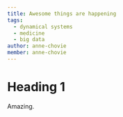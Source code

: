 ```yaml
---
title: Awesome things are happening
tags:
  - dynamical systems
  - medicine
  - big data
author: anne-chovie
member: anne-chovie
---
```


# Heading 1

Amazing. 
